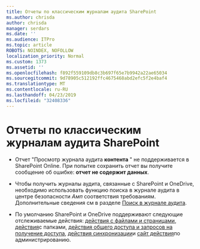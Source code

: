 ```yaml
---
title: Отчеты по классическим журналам аудита SharePoint
ms.author: chrisda
author: chrisda
manager: serdars
ms.date: ''
ms.audience: ITPro
ms.topic: article
ROBOTS: NOINDEX, NOFOLLOW
localization_priority: Normal
ms.custom: 1373
ms.assetid: ''
ms.openlocfilehash: f892f559109db8c3b697f65e7b9942a22ae65034
ms.sourcegitcommit: 9d78905c512192ffc4675468abd2efc5f2e4baf4
ms.translationtype: MT
ms.contentlocale: ru-RU
ms.lasthandoff: 04/23/2019
ms.locfileid: "32408336"
---
```

# <a name="classic-sharepoint-audit-log-reports"></a>Отчеты по классическим журналам аудита SharePoint

- Отчет "Просмотр журнала аудита **контента** " не поддерживается в SharePoint Online. При попытке сохранить отчет вы получите сообщение об ошибке: **отчет не содержит данных**.

- Чтобы получить журналы аудита, связанные с SharePoint и OneDrive, необходимо использовать функцию поиска в журнале аудита в центре безопасности _Амп_ соответствия требованиям. Дополнительные сведения см в разделе [Поиск в журнале аудита](https://docs.microsoft.com/office365/securitycompliance/search-the-audit-log-in-security-and-compliance#search-the-audit-log).

- По умолчанию SharePoint и OneDrive поддерживают следующие отслеживаемые действия: [действия с файлами и страницами](https://docs.microsoft.com/office365/securitycompliance/search-the-audit-log-in-security-and-compliance#file-and-page-activities), [действия](https://docs.microsoft.com/office365/securitycompliance/search-the-audit-log-in-security-and-compliance#folder-activities)с папками, [действия общего доступа и запросов на получение доступа](https://docs.microsoft.com/office365/securitycompliance/search-the-audit-log-in-security-and-compliance#sharing-and-access-request-activities), [действия синхронизации](https://docs.microsoft.com/office365/securitycompliance/search-the-audit-log-in-security-and-compliance#synchronization-activities)и [сайт действия](https://docs.microsoft.com/office365/securitycompliance/search-the-audit-log-in-security-and-compliance#site-administration-activities)по администрированию.
